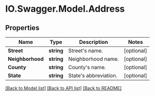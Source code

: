 # IO.Swagger.Model.Address
## Properties

Name | Type | Description | Notes
------------ | ------------- | ------------- | -------------
**Street** | **string** | Street&#39;s name. | [optional] 
**Neighborhood** | **string** | Neighborhood name. | [optional] 
**County** | **string** | County&#39;s name. | [optional] 
**State** | **string** | State&#39;s abbreviation. | [optional] 

[[Back to Model list]](../README.md#documentation-for-models) [[Back to API list]](../README.md#documentation-for-api-endpoints) [[Back to README]](../README.md)

